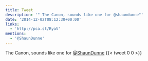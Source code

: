 ```yaml
---
title: Tweet
description: '" The Canon, sounds like one for @shaundunne"'
date: '2014-12-02T08:12:30+00:00'
links:
  - 'http://pca.st/RyaV'
mentions:
  - '@ShaunDunne'
---
```

 The Canon, sounds like one for [@ShaunDunne](https://twitter.com/@ShaunDunne)
      {{< tweet 0 0 >}}
    
